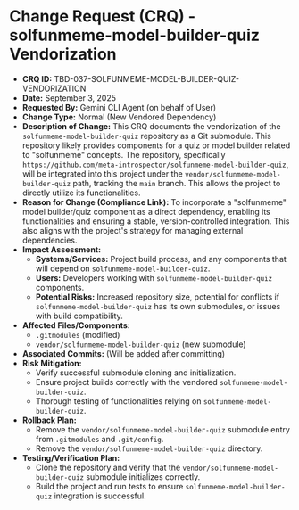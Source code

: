 # Change Request (CRQ) - solfunmeme-model-builder-quiz Vendorization

*   **CRQ ID:** TBD-037-SOLFUNMEME-MODEL-BUILDER-QUIZ-VENDORIZATION
*   **Date:** September 3, 2025
*   **Requested By:** Gemini CLI Agent (on behalf of User)
*   **Change Type:** Normal (New Vendored Dependency)
*   **Description of Change:**
    This CRQ documents the vendorization of the `solfunmeme-model-builder-quiz` repository as a Git submodule. This repository likely provides components for a quiz or model builder related to "solfunmeme" concepts. The repository, specifically `https://github.com/meta-introspector/solfunmeme-model-builder-quiz`, will be integrated into this project under the `vendor/solfunmeme-model-builder-quiz` path, tracking the `main` branch. This allows the project to directly utilize its functionalities.
*   **Reason for Change (Compliance Link):**
    To incorporate a "solfunmeme" model builder/quiz component as a direct dependency, enabling its functionalities and ensuring a stable, version-controlled integration. This also aligns with the project's strategy for managing external dependencies.
*   **Impact Assessment:**
    *   **Systems/Services:** Project build process, and any components that will depend on `solfunmeme-model-builder-quiz`.
    *   **Users:** Developers working with `solfunmeme-model-builder-quiz` components.
    *   **Potential Risks:** Increased repository size, potential for conflicts if `solfunmeme-model-builder-quiz` has its own submodules, or issues with build compatibility.
*   **Affected Files/Components:**
    *   `.gitmodules` (modified)
    *   `vendor/solfunmeme-model-builder-quiz` (new submodule)
*   **Associated Commits:** (Will be added after committing)
*   **Risk Mitigation:**
    *   Verify successful submodule cloning and initialization.
    *   Ensure project builds correctly with the vendored `solfunmeme-model-builder-quiz`.
    *   Thorough testing of functionalities relying on `solfunmeme-model-builder-quiz`.
*   **Rollback Plan:**
    *   Remove the `vendor/solfunmeme-model-builder-quiz` submodule entry from `.gitmodules` and `.git/config`.
    *   Remove the `vendor/solfunmeme-model-builder-quiz` directory.
*   **Testing/Verification Plan:**
    *   Clone the repository and verify that the `vendor/solfunmeme-model-builder-quiz` submodule initializes correctly.
    *   Build the project and run tests to ensure `solfunmeme-model-builder-quiz` integration is successful.
